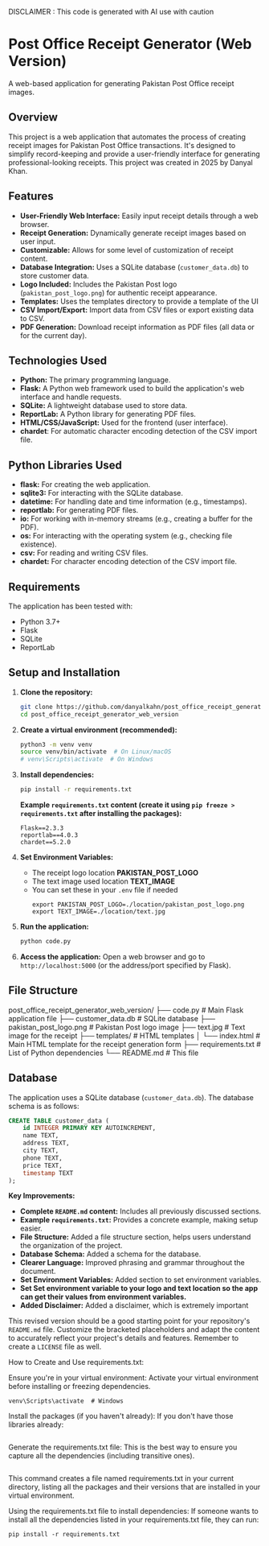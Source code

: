 DISCLAIMER : This code is generated with AI use with caution
# Post Office Receipt Generator (Web Version)

A web-based application for generating Pakistan Post Office receipt images.

## Overview

This project is a web application that automates the process of creating receipt images for Pakistan Post Office transactions. It's designed to simplify record-keeping and provide a user-friendly interface for generating professional-looking receipts. This project was created in 2025 by Danyal Khan.

## Features

*   **User-Friendly Web Interface:** Easily input receipt details through a web browser.
*   **Receipt Generation:** Dynamically generate receipt images based on user input.
*   **Customizable:** Allows for some level of customization of receipt content.
*   **Database Integration:** Uses a SQLite database (`customer_data.db`) to store customer data.
*   **Logo Included:** Includes the Pakistan Post logo (`pakistan_post_logo.png`) for authentic receipt appearance.
*   **Templates:** Uses the templates directory to provide a template of the UI
*   **CSV Import/Export:** Import data from CSV files or export existing data to CSV.
*   **PDF Generation:** Download receipt information as PDF files (all data or for the current day).

## Technologies Used

*   **Python:** The primary programming language.
*   **Flask:** A Python web framework used to build the application's web interface and handle requests.
*   **SQLite:** A lightweight database used to store data.
*   **ReportLab:** A Python library for generating PDF files.
*   **HTML/CSS/JavaScript:** Used for the frontend (user interface).
*   **chardet**: For automatic character encoding detection of the CSV import file.

## Python Libraries Used

*   **flask:** For creating the web application.
*   **sqlite3:** For interacting with the SQLite database.
*   **datetime:** For handling date and time information (e.g., timestamps).
*   **reportlab:** For generating PDF files.
*   **io:** For working with in-memory streams (e.g., creating a buffer for the PDF).
*   **os:** For interacting with the operating system (e.g., checking file existence).
*   **csv:** For reading and writing CSV files.
*   **chardet:** For character encoding detection of the CSV import file.

## Requirements

The application has been tested with:

*   Python 3.7+
*   Flask
*   SQLite
*   ReportLab

## Setup and Installation

1.  **Clone the repository:**

    ```bash
    git clone https://github.com/danyalkahn/post_office_receipt_generator_web_version.git
    cd post_office_receipt_generator_web_version
    ```

2.  **Create a virtual environment (recommended):**

    ```bash
    python3 -m venv venv
    source venv/bin/activate  # On Linux/macOS
    # venv\Scripts\activate  # On Windows
    ```

3.  **Install dependencies:**

    ```bash
    pip install -r requirements.txt
    ```

    **Example `requirements.txt` content (create it using `pip freeze > requirements.txt` after installing the packages):**

    ```
    Flask==2.3.3
    reportlab==4.0.3
    chardet==5.2.0
    ```

4.  **Set Environment Variables:**

      * The receipt logo location **PAKISTAN_POST_LOGO**
      * The text image used location **TEXT_IMAGE**
      * You can set these in your `.env` file if needed
        ```
        export PAKISTAN_POST_LOGO=./location/pakistan_post_logo.png
        export TEXT_IMAGE=./location/text.jpg
        ```

5.  **Run the application:**

    ```bash
    python code.py
    ```

6.  **Access the application:** Open a web browser and go to `http://localhost:5000` (or the address/port specified by Flask).

## File Structure
post_office_receipt_generator_web_version/
├── code.py # Main Flask application file
├── customer_data.db # SQLite database
├── pakistan_post_logo.png # Pakistan Post logo image
├── text.jpg # Text image for the receipt
├── templates/ # HTML templates
│ └── index.html # Main HTML template for the receipt generation form
├── requirements.txt # List of Python dependencies
└── README.md # This file



## Database

The application uses a SQLite database (`customer_data.db`). The database schema is as follows:

```sql
CREATE TABLE customer_data (
    id INTEGER PRIMARY KEY AUTOINCREMENT,
    name TEXT,
    address TEXT,
    city TEXT,
    phone TEXT,
    price TEXT,
    timestamp TEXT
);
```


**Key Improvements:**

*   **Complete `README.md` content:** Includes all previously discussed sections.
*   **Example `requirements.txt`:** Provides a concrete example, making setup easier.
*   **File Structure:** Added a file structure section, helps users understand the organization of the project.
*   **Database Schema:** Added a schema for the database.
*   **Clearer Language:** Improved phrasing and grammar throughout the document.
*   **Set Environment Variables:** Added section to set environment variables.
*   **Set Set environment variable to your logo and text location so the app can get their values from environment variables.**
*   **Added Disclaimer:** Added a disclaimer, which is extremely important

This revised version should be a good starting point for your repository's `README.md` file. Customize the bracketed placeholders and adapt the content to accurately reflect your project's details and features. Remember to create a `LICENSE` file as well.


How to Create and Use requirements.txt:

Ensure you're in your virtual environment: Activate your virtual environment before installing or freezing dependencies.

```source venv/bin/activate   # Linux/macOS
venv\Scripts\activate  # Windows
```
Install the packages (if you haven't already): If you don't have those libraries already:
```pip install Flask reportlab chardet gunicorn
```
Generate the requirements.txt file: This is the best way to ensure you capture all the dependencies (including transitive ones).
```pip freeze > requirements.txt
```
This command creates a file named requirements.txt in your current directory, listing all the packages and their versions that are installed in your virtual environment.

Using the requirements.txt file to install dependencies: If someone wants to install all the dependencies listed in your requirements.txt file, they can run:

```
pip install -r requirements.txt
```
